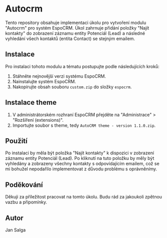 # Autocrm

Tento repository obsahuje implementaci úkolu pro vytvoření modulu "Autocrm" pro systém EspoCRM. Úkol zahrnuje přidání položky "Najít kontakty" do zobrazení záznamu entity Potenciál (Lead) a následné vyhledání všech kontaktů (entita Contact) se stejným emailem.

## Instalace

Pro instalaci tohoto modulu a tématu postupujte podle následujících kroků:

1. Stáhněte nejnovější verzi systému EspoCRM.
2. Nainstalujte systém EspoCRM.
3. Nakopírujte obsah souboru `custom.zip` do složky `espocrm`.

## Instalace theme

1. V administrátorském rozhraní EspoCRM přejděte na "Administrace" > "Rozšíření (extensions)".
2. Importujte soubor s theme, tedy `AutoCRM theme - version 1.1.0.zip`.

## Použití

Po instalaci by měla být položka "Najít kontakty" k dispozici v zobrazení záznamu entity Potenciál (Lead). Po kliknutí na tuto položku by měly být vyhledány a zobrazeny všechny kontakty s odpovídajícím emailem, což se mi bohužel nepodařilo implementovat z důvodu problému s oprávněnímy.

## Poděkování

Děkuji za příležitost pracovat na tomto úkolu. Budu rád za jakoukoli zpětnou vazbu a připomínky.

## Autor

Jan Salga

